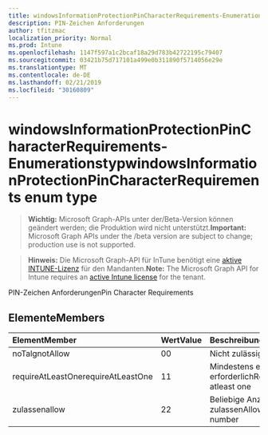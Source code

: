 ```yaml
---
title: windowsInformationProtectionPinCharacterRequirements-Enumerationstyp
description: PIN-Zeichen Anforderungen
author: tfitzmac
localization_priority: Normal
ms.prod: Intune
ms.openlocfilehash: 1147f597a1c2bcaf18a29d783b42722195c79407
ms.sourcegitcommit: 03421b75d717101a499e0b311890f5714056e29e
ms.translationtype: MT
ms.contentlocale: de-DE
ms.lasthandoff: 02/21/2019
ms.locfileid: "30160809"
---
```

# <a name="windowsinformationprotectionpincharacterrequirements-enum-type"></a><span data-ttu-id="03271-103">windowsInformationProtectionPinCharacterRequirements-Enumerationstyp</span><span class="sxs-lookup"><span data-stu-id="03271-103">windowsInformationProtectionPinCharacterRequirements enum type</span></span>

> <span data-ttu-id="03271-104">**Wichtig:** Microsoft Graph-APIs unter der/Beta-Version können geändert werden; die Produktion wird nicht unterstützt.</span><span class="sxs-lookup"><span data-stu-id="03271-104">**Important:** Microsoft Graph APIs under the /beta version are subject to change; production use is not supported.</span></span>

> <span data-ttu-id="03271-105">**Hinweis:** Die Microsoft Graph-API für InTune benötigt eine [aktive INTUNE-Lizenz](https://go.microsoft.com/fwlink/?linkid=839381) für den Mandanten.</span><span class="sxs-lookup"><span data-stu-id="03271-105">**Note:** The Microsoft Graph API for Intune requires an [active Intune license](https://go.microsoft.com/fwlink/?linkid=839381) for the tenant.</span></span>

<span data-ttu-id="03271-106">PIN-Zeichen Anforderungen</span><span class="sxs-lookup"><span data-stu-id="03271-106">Pin Character Requirements</span></span>

## <a name="members"></a><span data-ttu-id="03271-107">Elemente</span><span class="sxs-lookup"><span data-stu-id="03271-107">Members</span></span>
|<span data-ttu-id="03271-108">Element</span><span class="sxs-lookup"><span data-stu-id="03271-108">Member</span></span>|<span data-ttu-id="03271-109">Wert</span><span class="sxs-lookup"><span data-stu-id="03271-109">Value</span></span>|<span data-ttu-id="03271-110">Beschreibung</span><span class="sxs-lookup"><span data-stu-id="03271-110">Description</span></span>|
|:---|:---|:---|
|<span data-ttu-id="03271-111">noTalg</span><span class="sxs-lookup"><span data-stu-id="03271-111">notAllow</span></span>|<span data-ttu-id="03271-112">0</span><span class="sxs-lookup"><span data-stu-id="03271-112">0</span></span>|<span data-ttu-id="03271-113">Nicht zulässig</span><span class="sxs-lookup"><span data-stu-id="03271-113">Not allow</span></span>|
|<span data-ttu-id="03271-114">requireAtLeastOne</span><span class="sxs-lookup"><span data-stu-id="03271-114">requireAtLeastOne</span></span>|<span data-ttu-id="03271-115">1</span><span class="sxs-lookup"><span data-stu-id="03271-115">1</span></span>|<span data-ttu-id="03271-116">Mindestens eins erforderlich</span><span class="sxs-lookup"><span data-stu-id="03271-116">Require atleast one</span></span>|
|<span data-ttu-id="03271-117">zulassen</span><span class="sxs-lookup"><span data-stu-id="03271-117">allow</span></span>|<span data-ttu-id="03271-118">2</span><span class="sxs-lookup"><span data-stu-id="03271-118">2</span></span>|<span data-ttu-id="03271-119">Beliebige Anzahl zulassen</span><span class="sxs-lookup"><span data-stu-id="03271-119">Allow any number</span></span>|




